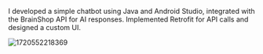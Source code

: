 I developed a simple chatbot using Java and Android Studio, integrated with the BrainShop API for AI responses. Implemented Retrofit for API calls and designed a custom UI. 

![1720552218369](https://github.com/user-attachments/assets/edb73199-90ef-4929-95c6-3ce3be237322)

